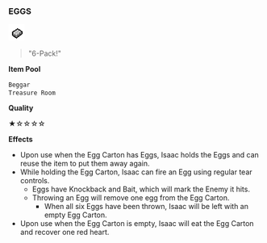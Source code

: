 ### **EGGS**
![Eggs](/resources/gfx/items/collectibles/eggs.png "Eggs")

> "6-Pack!"

**Item Pool**

```
Beggar
Treasure Room
```

**Quality**

★☆☆☆☆

**Effects**
- Upon use when the Egg Carton has Eggs, Isaac holds the Eggs and can reuse the item to put them away again.
- While holding the Egg Carton, Isaac can fire an Egg using regular tear controls.
  - Eggs have Knockback and Bait, which will mark the Enemy it hits.
  - Throwing an Egg will remove one egg from the Egg Carton.
    - When all six Eggs have been thrown, Isaac will be left with an empty Egg Carton.
- Upon use when the Egg Carton is empty, Isaac will eat the Egg Carton and recover one red heart.
